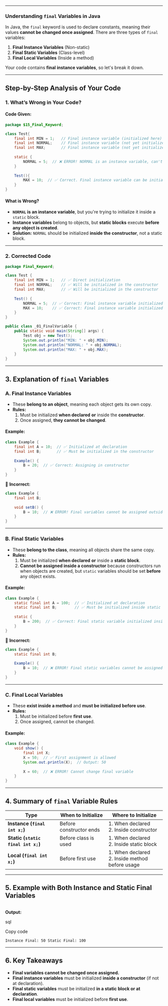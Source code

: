 
---

### **Understanding `final` Variables in Java**

In Java, the `final` keyword is used to declare constants, meaning their values **cannot be changed once assigned**. There are three types of `final` variables:

1. **Final Instance Variables** (Non-static)
2. **Final Static Variables** (Class-level)
3. **Final Local Variables** (Inside a method)

Your code contains **final instance variables**, so let's break it down.

---

## **Step-by-Step Analysis of Your Code**

### **1. What’s Wrong in Your Code?**

#### **Code Given:**

```java
package $15_Final_Keyword;

class Test{
    final int MIN = 1;   // Final instance variable (initialized here)
    final int NORMAL;    // Final instance variable (not yet initialized)
    final int MAX;       // Final instance variable (not yet initialized)
	
    static {  
        NORMAL = 5;  // ❌ ERROR! NORMAL is an instance variable, can't be assigned in a static block
    }
	
    Test(){
        MAX = 10;  // ✅ Correct. Final instance variable can be initialized in constructor
    }
}
```

#### **What is Wrong?**

- **`NORMAL` is an instance variable**, but you're trying to initialize it inside a `static` block.
- **Instance variables** belong to objects, but **static blocks** execute **before any object is created**.
- **Solution:** `NORMAL` should be initialized **inside the constructor**, not a static block.

---

### **2. Corrected Code**

```java
package Final_Keyword;

class Test {
    final int MIN = 1;   // ✅ Direct initialization
    final int NORMAL;    // ✅ Will be initialized in the constructor
    final int MAX;       // ✅ Will be initialized in the constructor
	
    Test() {
        NORMAL = 5;  // ✅ Correct: Final instance variable initialized inside constructor
        MAX = 10;    // ✅ Correct: Final instance variable initialized inside constructor
    }
}

public class _01_FinalVariable {
    public static void main(String[] args) {
        Test obj = new Test();
        System.out.println("MIN: " + obj.MIN);
        System.out.println("NORMAL: " + obj.NORMAL);
        System.out.println("MAX: " + obj.MAX);
    }
}
```

---

## **3. Explanation of `final` Variables**

### **A. Final Instance Variables**

- These **belong to an object**, meaning each object gets its own copy.
- **Rules:**
    1. Must be initialized **when declared** **or** inside the **constructor**.
    2. Once assigned, **they cannot be changed**.

#### **Example:**

```java
class Example {
    final int A = 10;  // ✅ Initialized at declaration
    final int B;       // ✅ Must be initialized in the constructor
	
    Example() {
        B = 20;  // ✅ Correct: Assigning in constructor
    }
}
```

🚫 **Incorrect:**

```java
class Example {
    final int B; 
	
    void setB() {
        B = 10;  // ❌ ERROR! Final variables cannot be assigned outside constructor
    }
}
```

---

### **B. Final Static Variables**

- These **belong to the class**, meaning all objects share the same copy.
- **Rules:**
    1. Must be initialized **when declared** **or** inside a **static block**.
    2. **Cannot be assigned inside a constructor** because constructors run when objects are created, but `static` variables should be set **before** any object exists.

#### **Example:**

```java
class Example {
    static final int A = 100;  // ✅ Initialized at declaration
    static final int B;        // ✅ Must be initialized inside static block
	
    static {
        B = 200;  // ✅ Correct: Final static variable initialized inside static block
    }
}
```

🚫 **Incorrect:**

```java
class Example {
    static final int B;
	
    Example() {
        B = 10;  // ❌ ERROR! Final static variables cannot be assigned in constructor
    }
}
```

---

### **C. Final Local Variables**

- These **exist inside a method** and **must be initialized before use**.
- **Rules:**
    1. Must be initialized before **first use**.
    2. Once assigned, cannot be changed.

#### **Example:**

```java
class Example {
    void show() {
        final int X;  
        X = 50;  // ✅ First assignment is allowed
        System.out.println(X);  // Output: 50
		
        X = 60;  // ❌ ERROR! Cannot change final variable
    }
}
```

---

## **4. Summary of `final` Variable Rules**

|Type|When to Initialize|Where to Initialize|
|---|---|---|
|**Instance (`final int x;`)**|Before constructor ends|1. When declared  <br>2. Inside constructor|
|**Static (`static final int x;`)**|Before class is used|1. When declared  <br>2. Inside static block|
|**Local (`final int x;`)**|Before first use|1. When declared  <br>2. Inside method before usage|

---

## **5. Example with Both Instance and Static Final Variables**

```java

```

**Output:**

sql

Copy code

`Instance Final: 50 Static Final: 100`

---

## **6. Key Takeaways**

- **Final variables cannot be changed once assigned.**
- **Final instance variables** must be initialized **inside a constructor** (if not at declaration).
- **Final static variables** must be initialized **in a static block or at declaration**.
- **Final local variables** must be initialized before **first use**.